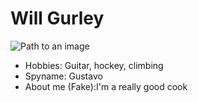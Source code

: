 # Will Gurley

![Path to an image](happiness.jpg)

- Hobbies: Guitar, hockey, climbing
- Spyname: Gustavo
- About me (Fake):I'm a really good cook
